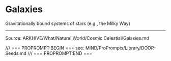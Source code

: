 # Galaxies

Gravitationally bound systems of stars (e.g., the Milky Way)

---
Source: ARKHIVE/What/Natural World/Cosmic Celestial/Galaxies.md

/// === PROPROMPT:BEGIN ===
see: MIND/ProPrompts/Library/DOOR-Seeds.md
/// === PROPROMPT:END ===
